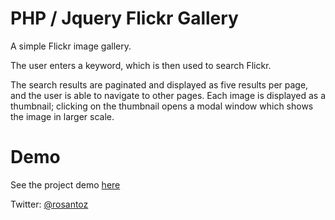 PHP / Jquery Flickr Gallery
=======================

A simple Flickr image gallery.

The user enters a keyword, which is then used to search Flickr.

The search results are paginated and displayed as five results per page,
and the user is able to navigate to other pages. Each image is displayed as a thumbnail;
clicking on the thumbnail opens a modal window which shows the image in larger scale.

Demo
=======================

See the project demo <a href="https://github.com/rosantoz/flickr-gallery" target="_blank">here</a>

Twitter: <a href="http://twitter.com/rosantoz" target="_blank">@rosantoz</a>
